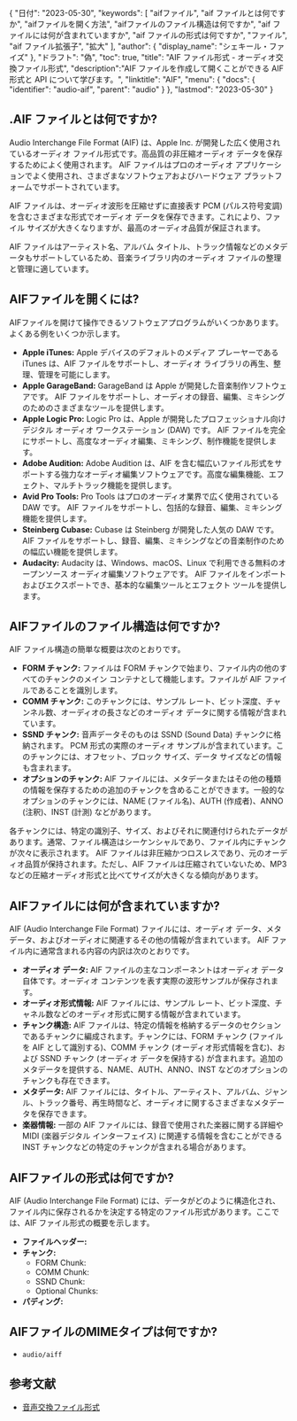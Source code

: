 {
"日付": "2023-05-30",
  "keywords": [
"aifファイル",
"aif ファイルとは何ですか",
"aifファイルを開く方法",
"aifファイルのファイル構造は何ですか",
"aif ファイルには何が含まれていますか",
"aif ファイルの形式は何ですか",
"ファイル",
"aif ファイル拡張子",
"拡大"
],
  "author": {
"display_name": "シェキール・ファイズ"
},
"ドラフト": "偽",
"toc": true,
"title": "AIF ファイル形式 - オーディオ交換ファイル形式",
  "description":"AIF ファイルを作成して開くことができる AIF 形式と API について学びます。",
"linktitle": "AIF",
  "menu": {
    "docs": {
      "identifier": "audio-aif",
"parent": "audio"
}
},
"lastmod": "2023-05-30"
}

## .AIF ファイルとは何ですか?

Audio Interchange File Format (AIF) は、Apple Inc. が開発した広く使用されているオーディオ ファイル形式です。高品質の非圧縮オーディオ データを保存するためによく使用されます。 AIF ファイルはプロのオーディオ アプリケーションでよく使用され、さまざまなソフトウェアおよびハードウェア プラットフォームでサポートされています。

AIF ファイルは、オーディオ波形を圧縮せずに直接表す PCM (パルス符号変調) を含むさまざまな形式でオーディオ データを保存できます。これにより、ファイル サイズが大きくなりますが、最高のオーディオ品質が保証されます。

AIF ファイルはアーティスト名、アルバム タイトル、トラック情報などのメタデータもサポートしているため、音楽ライブラリ内のオーディオ ファイルの整理と管理に適しています。

## AIFファイルを開くには?

AIFファイルを開けて操作できるソフトウェアプログラムがいくつかあります。よくある例をいくつか示します。

- **Apple iTunes:** Apple デバイスのデフォルトのメディア プレーヤーである iTunes は、AIF ファイルをサポートし、オーディオ ライブラリの再生、整理、管理を可能にします。
- **Apple GarageBand:** GarageBand は Apple が開発した音楽制作ソフトウェアです。 AIF ファイルをサポートし、オーディオの録音、編集、ミキシングのためのさまざまなツールを提供します。
- **Apple Logic Pro:** Logic Pro は、Apple が開発したプロフェッショナル向けデジタル オーディオ ワークステーション (DAW) です。 AIF ファイルを完全にサポートし、高度なオーディオ編集、ミキシング、制作機能を提供します。
- **Adobe Audition:** Adobe Audition は、AIF を含む幅広いファイル形式をサポートする強力なオーディオ編集ソフトウェアです。高度な編集機能、エフェクト、マルチトラック機能を提供します。
- **Avid Pro Tools:** Pro Tools はプロのオーディオ業界で広く使用されている DAW です。 AIF ファイルをサポートし、包括的な録音、編集、ミキシング機能を提供します。
- **Steinberg Cubase:** Cubase は Steinberg が開発した人気の DAW です。 AIF ファイルをサポートし、録音、編集、ミキシングなどの音楽制作のための幅広い機能を提供します。
- **Audacity:** Audacity は、Windows、macOS、Linux で利用できる無料のオープンソース オーディオ編集ソフトウェアです。 AIF ファイルをインポートおよびエクスポートでき、基本的な編集ツールとエフェクト ツールを提供します。

## AIFファイルのファイル構造は何ですか?

AIF ファイル構造の簡単な概要は次のとおりです。

- **FORM チャンク:** ファイルは FORM チャンクで始まり、ファイル内の他のすべてのチャンクのメイン コンテナとして機能します。ファイルが AIF ファイルであることを識別します。
- **COMM チャンク:** このチャンクには、サンプル レート、ビット深度、チャンネル数、オーディオの長さなどのオーディオ データに関する情報が含まれています。
- **SSND チャンク:** 音声データそのものは SSND (Sound Data) チャンクに格納されます。 PCM 形式の実際のオーディオ サンプルが含まれています。このチャンクには、オフセット、ブロック サイズ、データ サイズなどの情報も含まれます。
- **オプションのチャンク:** AIF ファイルには、メタデータまたはその他の種類の情報を保存するための追加のチャンクを含めることができます。一般的なオプションのチャンクには、NAME (ファイル名)、AUTH (作成者)、ANNO (注釈)、INST (計測) などがあります。

各チャンクには、特定の識別子、サイズ、およびそれに関連付けられたデータがあります。通常、ファイル構造はシーケンシャルであり、ファイル内にチャンクが次々に表示されます。 AIF ファイルは非圧縮かつロスレスであり、元のオーディオ品質が保持されます。ただし、AIF ファイルは圧縮されていないため、MP3 などの圧縮オーディオ形式と比べてサイズが大きくなる傾向があります。

## AIFファイルには何が含まれていますか?

AIF (Audio Interchange File Format) ファイルには、オーディオ データ、メタデータ、およびオーディオに関連するその他の情報が含まれています。 AIF ファイル内に通常含まれる内容の内訳は次のとおりです。

- **オーディオ データ:** AIF ファイルの主なコンポーネントはオーディオ データ自体です。オーディオ コンテンツを表す実際の波形サンプルが保存されます。
- **オーディオ形式情報:** AIF ファイルには、サンプル レート、ビット深度、チャネル数などのオーディオ形式に関する情報が含まれています。
- **チャンク構造:** AIF ファイルは、特定の情報を格納するデータのセクションであるチャンクに編成されます。チャンクには、FORM チャンク (ファイルを AIF として識別する)、COMM チャンク (オーディオ形式情報を含む)、および SSND チャンク (オーディオ データを保持する) が含まれます。追加のメタデータを提供する、NAME、AUTH、ANNO、INST などのオプションのチャンクも存在できます。
- **メタデータ:** AIF ファイルには、タイトル、アーティスト、アルバム、ジャンル、トラック番号、再生時間など、オーディオに関するさまざまなメタデータを保存できます。
- **楽器情報:** 一部の AIF ファイルには、録音で使用された楽器に関する詳細や MIDI (楽器デジタル インターフェイス) に関連する情報を含むことができる INST チャンクなどの特定のチャンクが含まれる場合があります。

## AIFファイルの形式は何ですか?

AIF (Audio Interchange File Format) には、データがどのように構造化され、ファイル内に保存されるかを決定する特定のファイル形式があります。ここでは、AIF ファイル形式の概要を示します。

- **ファイルヘッダー:**
- **チャンク:**
  - FORM Chunk:
  - COMM Chunk:
  - SSND Chunk:
  - Optional Chunks:
- **パディング:**

## AIFファイルのMIMEタイプは何ですか?

- `audio/aiff`

## 参考文献
* [音声交換ファイル形式](https://en.wikipedia.org/wiki/Audio_Interchange_File_Format)

